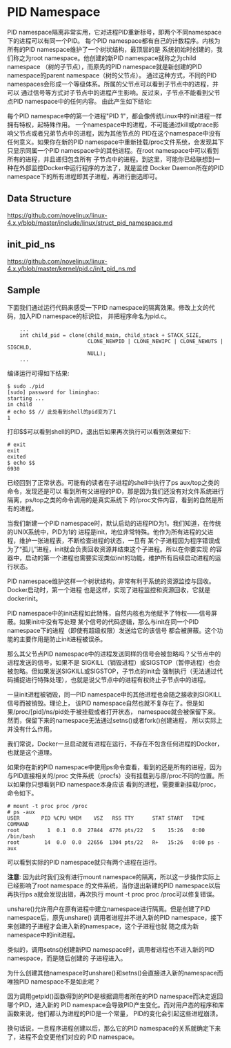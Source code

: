 PID Namespace
========================================

PID namespace隔离非常实用，它对进程PID重新标号，即两个不同namespace下的进程可以有同一个PID。
每个PID namespace都有自己的计数程序。内核为所有的PID namespace维护了一个树状结构，最顶层的是
系统初始时创建的，我们称之为root namespace。他创建的新PID namespace就称之为child namespace
（树的子节点），而原先的PID namespace就是新创建的PID namespace的parent namespace（树的父节点）。
通过这种方式，不同的PID namespaces会形成一个等级体系。所属的父节点可以看到子节点中的进程，并可以
通过信号等方式对子节点中的进程产生影响。反过来，子节点不能看到父节点PID namespace中的任何内容。
由此产生如下结论:

每个PID namespace中的第一个进程"PID 1"，都会像传统Linux中的init进程一样拥有特权，起特殊作用。
一个namespace中的进程，不可能通过kill或ptrace影响父节点或者兄弟节点中的进程，因为其他节点的
PID在这个namespace中没有任何意义。如果你在新的PID namespace中重新挂载/proc文件系统，会发现其下
只显示同属一个PID namespace中的其他进程。在root namespace中可以看到所有的进程，并且递归包含所有
子节点中的进程。到这里，可能你已经联想到一种在外部监控Docker中运行程序的方法了，就是监控
Docker Daemon所在的PID namespace下的所有进程即其子进程，再进行删选即可。

Data Structure
----------------------------------------

https://github.com/novelinux/linux-4.x.y/blob/master/include/linux/struct_pid_namespace.md

init_pid_ns
----------------------------------------

https://github.com/novelinux/linux-4.x.y/blob/master/kernel/pid.c/init_pid_ns.md

Sample
----------------------------------------

下面我们通过运行代码来感受一下PID namespace的隔离效果。修改上文的代码，加入PID namespace的标识位，
并把程序命名为pid.c。

```
    ...
    int child_pid = clone(child_main, child_stack + STACK_SIZE,
                          CLONE_NEWPID | CLONE_NEWIPC | CLONE_NEWUTS | SIGCHLD,
                          NULL);
    ...
```

编译运行可得如下结果:

```
$ sudo ./pid
[sudo] password for liminghao:
starting ...
in child
# echo $$ // 此处看到shell的pid变为了1
1
```

打印$$可以看到shell的PID，退出后如果再次执行可以看到效果如下:

```
# exit
exit
exited
$ echo $$
6930
```

已经回到了正常状态。可能有的读者在子进程的shell中执行了ps aux/top之类的命令，发现还是可以
看到所有父进程的PID，那是因为我们还没有对文件系统进行隔离，ps/top之类的命令调用的是真实系统下
的/proc文件内容，看到的自然是所有的进程。

当我们新建一个PID namespace时，默认启动的进程PID为1。我们知道，在传统的UNIX系统中，PID为1的
进程是init，地位非常特殊。他作为所有进程的父进程，维护一张进程表，不断检查进程的状态，一旦有
某个子进程因为程序错误成为了“孤儿”进程，init就会负责回收资源并结束这个子进程。所以在你要实现
的容器中，启动的第一个进程也需要实现类似init的功能，维护所有后续启动进程的运行状态。

PID namespace维护这样一个树状结构，非常有利于系统的资源监控与回收。Docker启动时，第一个进程
也是这样，实现了进程监控和资源回收，它就是dockerinit。

PID namespace中的init进程如此特殊，自然内核也为他赋予了特权——信号屏蔽。如果init中没有写处理
某个信号的代码逻辑，那么与init在同一个PID namespace下的进程（即使有超级权限）发送给它的该信号
都会被屏蔽。这个功能的主要作用是防止init进程被误杀。

那么其父节点PID namespace中的进程发送同样的信号会被忽略吗？父节点中的进程发送的信号，如果不是
SIGKILL（销毁进程）或SIGSTOP（暂停进程）也会被忽略。但如果发送SIGKILL或SIGSTOP，子节点的init会
强制执行（无法通过代码捕捉进行特殊处理），也就是说父节点中的进程有权终止子节点中的进程。

一旦init进程被销毁，同一PID namespace中的其他进程也会随之接收到SIGKILL信号而被销毁。理论上，
该PID namespace自然也就不复存在了。但是如果/proc/[pid]/ns/pid处于被挂载或者打开状态，
namespace就会被保留下来。然而，保留下来的namespace无法通过setns()或者fork()创建进程，
所以实际上并没有什么作用。

我们常说，Docker一旦启动就有进程在运行，不存在不包含任何进程的Docker，也就是这个道理。

如果你在新的PID namespace中使用ps命令查看，看到的还是所有的进程，因为与PID直接相关的/proc
文件系统（procfs）没有挂载到与原/proc不同的位置。所以如果你只想看到PID namespace本身应该
看到的进程，需要重新挂载/proc，命令如下。

```
# mount -t proc proc /proc
# ps -aux
USER       PID %CPU %MEM    VSZ   RSS TTY      STAT START   TIME COMMAND
root         1  0.1  0.0  27844  4776 pts/22   S    15:26   0:00 /bin/bash
root        14  0.0  0.0  22656  1304 pts/22   R+   15:26   0:00 ps -aux
```

可以看到实际的PID namespace就只有两个进程在运行。

**注意**: 因为此时我们没有进行mount namespace的隔离，所以这一步操作实际上已经影响了root namespace
的文件系统，当你退出新建的PID namespace以后再执行ps a就会发现出错，再次执行
mount -t proc proc /proc可以修复错误。

unshare()允许用户在原有进程中建立namespace进行隔离。但是创建了PID namespace后，原先unshare()
调用者进程并不进入新的PID namespace，接下来创建的子进程才会进入新的namespace，这个子进程也就
随之成为新namespace中的init进程。

类似的，调用setns()创建新PID namespace时，调用者进程也不进入新的PID namespace，而是随后创建的
子进程进入。

为什么创建其他namespace时unshare()和setns()会直接进入新的namespace而唯独PID namespace不是如此呢？

因为调用getpid()函数得到的PID是根据调用者所在的PID namespace而决定返回哪个PID，进入新的
PID namespace会导致PID产生变化。而对用户态的程序和库函数来说，他们都认为进程的PID是一个常量，
PID的变化会引起这些进程崩溃。

换句话说，一旦程序进程创建以后，那么它的PID namespace的关系就确定下来了，进程不会变更他们对应的
PID namespace。
